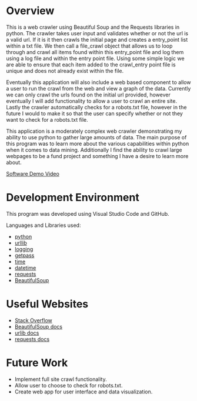 # Overview

This is a web crawler using Beautiful Soup and the Requests libraries in python. The crawler takes user input and validates whether or not the url is a valid url. If it is it then crawls the initial page and creates a entry_point list within a txt file. We then call a file_crawl object that allows us to loop through and crawl all items found within this entry_point file and log them using a log file and within the entry point file. Using some simple logic we are able to ensure that each item added to the crawl_entry point file is unique and does not already exist within the file. 

Eventually this application will also include a web based component to allow a user to run the crawl from the web and view a graph of the data. Currently we can only crawl the urls found on the initial url provided, however eventually I will add functionality to allow a user to crawl an entire site. Lastly the crawler automatically checks for a robots.txt file, however in the future I would to make it so that the user can specify whether or not they want to check for a robots.txt file.

This application is a moderately complex web crawler demonstrating my ability to use python to gather large amounts of data. The main purpose of this program was to learn more about the various capabilities within python when it comes to data mining. Additionally I find the ability to crawl large webpages to be a fund project and something I have a desire to learn more about.

[Software Demo Video](https://youtu.be/bQNID4FuB4M)

# Development Environment

This program was developed using Visual Studio Code and GitHub.

Languages and Libraries used: 
* [python](https://www.python.org/)
* [urllib](https://docs.python.org/3/library/urllib.html)
* [logging](https://docs.python.org/3/howto/logging.html)
* [getpass](https://docs.python.org/3/library/getpass.html)
* [time](https://docs.python.org/3/library/time.html)
* [datetime](https://docs.python.org/3/library/datetime.html)
* [requests](https://pypi.org/project/requests/)
* [BeautifulSoup](https://beautiful-soup-4.readthedocs.io/en/latest/)

# Useful Websites

* [Stack Overflow](https://stackoverflow.com/)
* [BeautifulSoup docs](https://beautiful-soup-4.readthedocs.io/en/latest/)
* [urlib docs](https://docs.python.org/3/library/urllib.html)
* [requests docs](https://pypi.org/project/requests/)

# Future Work

* Implement full site crawl functionality.
* Allow user to choose to check for robots.txt.
* Create web app for user interface and data visualization.